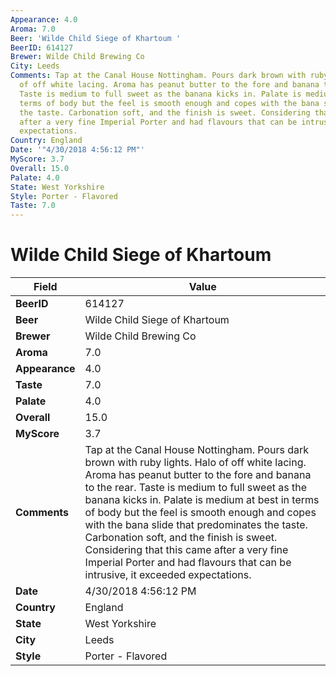 ```yaml
---
Appearance: 4.0
Aroma: 7.0
Beer: 'Wilde Child Siege of Khartoum '
BeerID: 614127
Brewer: Wilde Child Brewing Co
City: Leeds
Comments: Tap at the Canal House Nottingham. Pours dark brown with ruby lights. Halo
  of off white lacing. Aroma has peanut butter to the fore and banana to the rear.
  Taste is medium to full sweet as the banana kicks in. Palate is medium at best in
  terms of body but the feel is smooth enough and copes with the bana slide that predominates
  the taste. Carbonation soft, and the finish is sweet. Considering that this came
  after a very fine Imperial Porter and had flavours that can be intrusive, it exceeded
  expectations.
Country: England
Date: '"4/30/2018 4:56:12 PM"'
MyScore: 3.7
Overall: 15.0
Palate: 4.0
State: West Yorkshire
Style: Porter - Flavored
Taste: 7.0
---
```


# Wilde Child Siege of Khartoum 

| Field         | Value |
|---------------|-------|
| **BeerID** | 614127 |
| **Beer** | Wilde Child Siege of Khartoum  |
| **Brewer** | Wilde Child Brewing Co |
| **Aroma** | 7.0 |
| **Appearance** | 4.0 |
| **Taste** | 7.0 |
| **Palate** | 4.0 |
| **Overall** | 15.0 |
| **MyScore** | 3.7 |
| **Comments** | Tap at the Canal House Nottingham. Pours dark brown with ruby lights. Halo of off white lacing. Aroma has peanut butter to the fore and banana to the rear. Taste is medium to full sweet as the banana kicks in. Palate is medium at best in terms of body but the feel is smooth enough and copes with the bana slide that predominates the taste. Carbonation soft, and the finish is sweet. Considering that this came after a very fine Imperial Porter and had flavours that can be intrusive, it exceeded expectations. |
| **Date** | 4/30/2018 4:56:12 PM |
| **Country** | England |
| **State** | West Yorkshire |
| **City** | Leeds |
| **Style** | Porter - Flavored |
